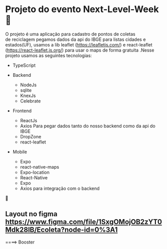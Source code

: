 # Projeto do evento Next-Level-Week :rocket:
O projeto é uma aplicação para cadastro de pontos de coletas<br>
de reciclagem pegamos dados da api do IBGE para listas cidades e estados(UF), usamos a lib leaflet (https://leafletjs.com/) e react-leaflet (https://react-leaflet.js.org/) para usar o maps de forma gratuita .Nesse projeto usamos as seguintes tecnologias:<br>

* TypeScript

* Backend
  * NodeJs
  * sqlite
  * KnexJs
  * Celebrate
* Frontend
  * ReactJs
  * Axios Para pegar dados tanto do nosso backend como da api do IBGE
  * DropZone
  * react-leaflet
* Mobile
  * Expo
  * react-native-maps
  * Expo-location
  * React-Native
  * Expo 
  * Axios para integração com o backend

:rocket:


## Layout no figma https://www.figma.com/file/1SxgOMojOB2zYT0Mdk28lB/Ecoleta?node-id=0%3A1 ##
====> Booster
